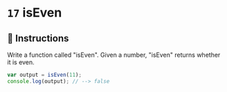 # `17` isEven

## 📝 Instructions

Write a function called "isEven".
Given a number, "isEven" returns whether it is even.

```Javascript
var output = isEven(11);
console.log(output); // --> false
```